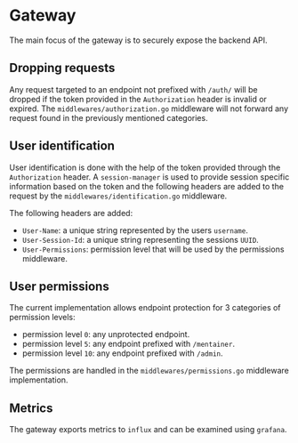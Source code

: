 # Gateway

The main focus of the gateway is to securely expose the backend API.

## Dropping requests

Any request targeted to an endpoint not prefixed with `/auth/` will be
dropped if the token provided in the `Authorization` header is invalid or
expired. The `middlewares/authorization.go` middleware will not forward
any request found in the previously mentioned categories.

## User identification

User identification is done with the help of the token provided through the
`Authorization` header. A `session-manager` is used to provide session specific
information based on the token and the following headers are added to the
request by the `middlewares/identification.go` middleware.

The following headers are added:

- `User-Name`: a unique string represented by the users `username`.
- `User-Session-Id`: a unique string representing the sessions `UUID`.
- `User-Permissions`: permission level that will be used by the
  permissions middleware.

## User permissions

The current implementation allows endpoint protection for 3 categories of
permission levels:

- permission level `0`: any unprotected endpoint.
- permission level `5`: any endpoint prefixed with `/mentainer`.
- permission level `10`: any endpoint prefixed with `/admin`.

The permissions are handled in the `middlewares/permissions.go` middleware
implementation.

## Metrics

The gateway exports metrics to `influx` and can be examined using `grafana`.
